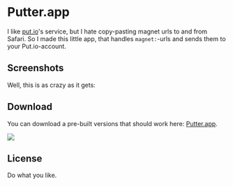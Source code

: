 # Putter.app

I like [put.io][putio]'s service, but I hate copy-pasting magnet urls to and from Safari. So I made this little app, that handles `magnet:`-urls and sends them to your Put.io-account.

## Screenshots

Well, this is as crazy as it gets:

## Download

You can download a pre-built versions that should work here: [Putter.app][zip].

![](https://raw.github.com/mikker/Putter.app/master/Screenshot.png)

## License

Do what you like.

[putio]: http://put.io
[zip]: https://raw.github.com/mikker/Putter.app/master/Putter.app-1.0.zip

